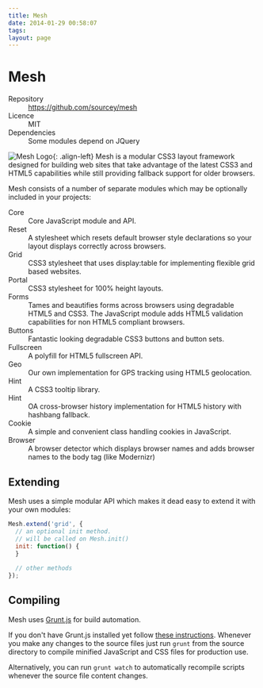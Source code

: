 ```yaml
---
title: Mesh
date: 2014-01-29 00:58:07
tags: 
layout: page
---
```

# Mesh

<div class="status">    
  <dl>
    <dt>Repository</dt>
    <dd>
      <a class="external" href="https://github.com/sourcey/mesh">https://github.com/sourcey/mesh</a>
    </dd> 
    <dt>Licence</dt>
    <dd>
      MIT
    </dd>      
    <dt>Dependencies</dt>
    <dd>
      Some modules depend on JQuery
    </dd> 
  </dl>         
</div>  
  
![Mesh Logo](mesh-logo-120.png "Mesh Logo"){: .align-left} Mesh is a modular CSS3 layout framework designed for building web sites that take advantage of the latest CSS3 and HTML5 capabilities while still providing fallback support for older browsers.

Mesh consists of a number of separate modules which may be optionally included in your projects:    
    
<dl>
  <dt>Core</dt>
  <dd>
    Core JavaScript module and API. 
  </dd> 
  <dt>Reset</dt>
  <dd>
    A stylesheet which resets default browser style declarations so your layout displays correctly across browsers.
  </dd> 
  <dt>Grid</dt>
  <dd>
    CSS3 stylesheet that uses display:table for implementing flexible grid based websites.
    <!--
    A system for laying out 100% height elements as part of a grid. 
    This module utilises display:table CSS properties therefore it won't work on < IE8 without the JavaScript module enabled.
    The JavaScript module detects support for display:table and enforces compliance.
    -->
  </dd> 
  <dt>Portal</dt>
  <dd>
    CSS3 stylesheet for 100% height layouts.
  </dd> 
  <dt>Forms</dt>
  <dd>
    Tames and beautifies forms across browsers using degradable HTML5 and CSS3.
    The JavaScript module adds HTML5 validation capabilities for non HTML5 compliant browsers.
  </dd> 
  <dt>Buttons</dt>
  <dd>
    Fantastic looking degradable CSS3 buttons and button sets.
  </dd> 
  <dt>Fullscreen</dt>
  <dd>
    A polyfill for HTML5 fullscreen API.
  </dd> 
  <dt>Geo</dt>
  <dd>
    Our own implementation for GPS tracking using HTML5 geolocation.
  </dd> 
  <dt>Hint</dt>
  <dd>
    A CSS3 tooltip library.
  </dd> 
  <dt>Hint</dt>
  <dd>
    OA cross-browser history implementation for HTML5 history with hashbang fallback.
  </dd> 
  <dt>Cookie</dt>
  <dd>
    A simple and convenient class handling cookies in JavaScript.
  </dd> 
  <dt>Browser</dt>
  <dd>
    A browser detector which displays browser names and adds browser names to the body tag (like Modernizr)
  </dd> 
</dl>      

## Extending
Mesh uses a simple modular API which makes it dead easy to extend it with your own modules:

~~~ javascript
Mesh.extend('grid', {
  // an optional init method.
  // will be called on Mesh.init()
  init: function() {
  }
  
  // other methods
}); 
~~~ 

## Compiling
Mesh uses <a href="https://github.com/gruntjs/grunt" title="Grunt.js" target="_blank">Grunt.js</a> for build automation.

If you don't have Grunt.js installed yet follow <a href="http://gruntjs.com/getting-started" target="_blank">these instructions</a>. Whenever you make any changes to the source files just run `grunt` from the source directory to compile minified JavaScript and CSS files for production use. 

Alternatively, you can run `grunt watch` to automatically recompile scripts whenever the source file content changes.